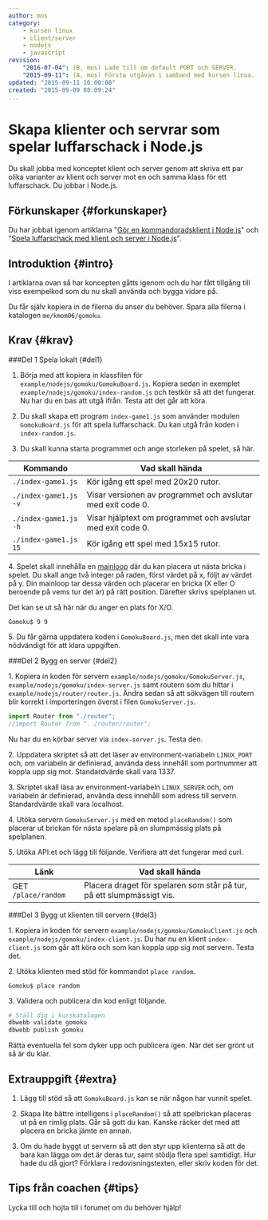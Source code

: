 ```yaml
---
author: mos
category:
    - kursen linux
    - client/server
    - nodejs
    - javascript
revision:
    "2016-07-04": (B, mos) Lade till om default PORT och SERVER.
    "2015-09-11": (A, mos) Första utgåvan i samband med kursen linux.
updated: "2015-09-11 16:00:00"
created: "2015-09-09 08:09:24"
...
```

Skapa klienter och servrar som spelar luffarschack i Node.js
==================================

Du skall jobba med konceptet klient och server genom att skriva ett par olika varianter av klient och server mot en och samma klass för ett luffarschack. Du jobbar i Node.js.

<!--more-->



Förkunskaper {#forkunskaper}
-----------------------

Du har jobbat igenom artiklarna "[Gör en kommandoradsklient i Node.js](kunskap/gor-en-kommandoradsklient-i-node-js)" och "[Spela luffarschack med klient och server i Node.js](kunskap/spela-luffarschack-med-klient-och-server-i-node-js)".



Introduktion {#intro}
-----------------------

I artiklarna ovan så har koncepten gåtts igenom och du har fått tillgång till viss exempelkod som du nu skall använda och bygga vidare på.

Du får själv kopiera in de filerna du anser du behöver. Spara alla filerna i katalogen `me/kmom06/gomoku`.



Krav {#krav}
-----------------------



###Del 1 Spela lokalt {#del1}

1. Börja med att kopiera in klassfilen för `example/nodejs/gomoku/GomokuBoard.js`. Kopiera sedan in exemplet `example/nodejs/gomoku/index-random.js` och testkör så att det fungerar. Nu har du en bas att utgå ifrån. Testa att det går att köra.

1. Du skall skapa ett program `index-game1.js` som använder modulen `GomokuBoard.js` för att spela luffarschack. Du kan utgå från koden i `index-random.js`.

1. Du skall kunna starta programmet och ange storleken på spelet, så här.

| Kommando              | Vad skall hända |
|-----------------------|-----------------|
| `./index-game1.js`    | Kör igång ett spel med 20x20 rutor. |
| `./index-game1.js -v` | Visar versionen av programmet och avslutar med exit code 0. |
| `./index-game1.js -h` | Visar hjälptext om programmet och avslutar med exit code 0. |
| `./index-game1.js 15` | Kör igång ett spel med 15x15 rutor. |

4\. Spelet skall innehålla en [mainloop](kunskap/gor-en-kommandoradsklient-i-node-js#mainloop) där du kan placera ut nästa bricka i spelet. Du skall ange två integer på raden, först värdet på x, följt av värdet på y. Din mainloop tar dessa värden och placerar en bricka (X eller O beroende på vems tur det är) på rätt position. Därefter skrivs spelplanen ut.

Det kan se ut så här när du anger en plats för X/O.

```text
Gomoku$ 9 9
```

5\. Du får gärna uppdatera koden i `GomokuBoard.js`, men det skall inte vara nödvändigt för att klara uppgiften.



###Del 2 Bygg en server {#del2}

1\. Kopiera in koden för servern `example/nodejs/gomoku/GomokuServer.js`, `example/nodejs/gomoku/index-server.js` samt routern som du hittar i `example/nodejs/router/router.js`. Ändra sedan så att sökvägen till routern blir korrekt i importeringen överst i filen `GomokuServer.js`.

```javascript
import Router from "./router";
//import Router from "../router/router";
```
Nu har du en körbar server via `index-server.js`. Testa den.

2\. Uppdatera skriptet så att det läser av environment-variabeln `LINUX_PORT` och, om variabeln är definierad, använda dess innehåll som portnummer att koppla upp sig mot. Standardvärde skall vara 1337.

3\. Skriptet skall läsa av environment-variabeln `LINUX_SERVER` och, om variabeln är definierad, använda dess innehåll som adress till servern. Standardvärde skall vara localhost.

4\. Utöka servern `GomokuServer.js` med en metod `placeRandom()` som placerar ut brickan för nästa spelare på en slumpmässig plats på spelplanen.

5\. Utöka API:et och lägg till följande. Verifiera att det fungerar med curl.

| Länk                      | Vad skall hända       |
|---------------------------|-----------------------|
| GET `/place/random`       | Placera draget för spelaren som står på tur, på ett slumpmässigt vis. |



###Del 3 Bygg ut klienten till servern {#del3}

1\. Kopiera in koden för servern `example/nodejs/gomoku/GomokuClient.js` och `example/nodejs/gomoku/index-client.js`. Du har nu en klient `index-client.js` som går att köra och som kan koppla upp sig mot servern. Testa det.

2\. Utöka klienten med stöd för kommandot `place random`.

```text
Gomoku$ place random
```

3\. Validera och publicera din kod enligt följande.

```bash
# Ställ dig i kurskatalogen
dbwebb validate gomoku
dbwebb publish gomoku
```

Rätta eventuella fel som dyker upp och publicera igen. När det ser grönt ut så är du klar. 



Extrauppgift {#extra}
-----------------------

1. Lägg till stöd så att `GomokuBoard.js` kan se när någon har vunnit spelet.

2. Skapa lite bättre intelligens i `placeRandom()` så att spelbrickan placeras ut på en rimlig plats. Går så gott du kan. Kanske räcker det med att placera en bricka jämte en annan.

3. Om du hade byggt ut servern så att den styr upp klienterna så att de bara kan lägga om det är deras tur, samt stödja flera spel samtidigt. Hur hade du då gjort? Förklara i redovisningstexten, eller skriv koden för det.



Tips från coachen {#tips}
-----------------------

Lycka till och hojta till i forumet om du behöver hjälp!
